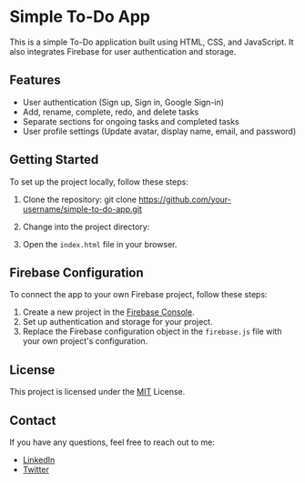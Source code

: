 # Simple To-Do App

This is a simple To-Do application built using HTML, CSS, and JavaScript. It also integrates Firebase for user authentication and storage.

## Features

- User authentication (Sign up, Sign in, Google Sign-in)
- Add, rename, complete, redo, and delete tasks
- Separate sections for ongoing tasks and completed tasks
- User profile settings (Update avatar, display name, email, and password)

## Getting Started

To set up the project locally, follow these steps:

1. Clone the repository:
   git clone https://github.com/your-username/simple-to-do-app.git

2. Change into the project directory:

3. Open the `index.html` file in your browser.

## Firebase Configuration

To connect the app to your own Firebase project, follow these steps:

1. Create a new project in the [Firebase Console](https://console.firebase.google.com/).
2. Set up authentication and storage for your project.
3. Replace the Firebase configuration object in the `firebase.js` file with your own project's configuration.

## License

This project is licensed under the [MIT](https://choosealicense.com/licenses/mit/) License.

## Contact

If you have any questions, feel free to reach out to me:

- [LinkedIn](https://www.linkedin.com/in/abdulkadyr0v/)
- [Twitter](https://twitter.com/abdulkadyr0v)
